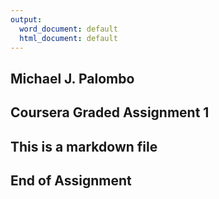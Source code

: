 ```yaml
---
output:
  word_document: default
  html_document: default
---
```

## Michael J. Palombo
## Coursera Graded Assignment 1
## This is a markdown file
## End of Assignment